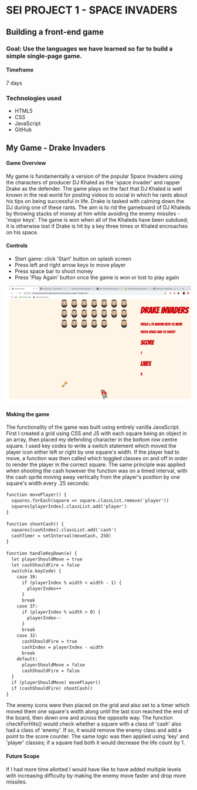 # SEI PROJECT 1 - SPACE INVADERS
## Building a front-end game
### Goal: Use the languages we have learned so far to build a simple single-page game.
#### Timeframe
7 days
### Technologies used
- HTML5
- CSS
- JavaScript
- GitHub

## My Game - Drake Invaders
#### Game Overview 
My game is fundamentally a version of the popular Space Invaders using the characters of producer DJ Khaled as the 'space invader' and rapper Drake as the defender. The game plays on the fact that DJ Khaled is well known in the real world for posting videos to social in which he rants about his tips on being successful in life. Drake is tasked with calming down the DJ during one of these rants. The aim is to rid the gameboard of DJ Khaleds by throwing stacks of money at him while avoiding the enemy missiles - 'major keys'. The game is won when all of the Khaleds have been subdued; it is otherwise lost if Drake is hit by a key three times or Khaled encroaches on his space.
#### Controls
- Start game: click 'Start' button on splash screen
- Press left and right arrow keys to move player
- Press space bar to shoot money
- Press 'Play Again' button once the game is won or lost to play again

<img src="assets/Gameplay.png" width="600">

#### Making the game
The functionality of the game was built using entirely vanilla JavaScript. First I created a grid using CSS and JS with each square being an object in an array, then placed my defending character in the bottom row centre square. I used key codes to write a switch statement which moved the player icon either left or right by one square's width. If the player had to move, a function was then called which toggled classes on and off in order to render the player in the correct square. The same principle was applied when shooting the cash however the function was on a timed interval, with the cash sprite moving away vertically from the player's position by one square's width every .25 seconds:

```
function movePlayer() {
  squares.forEach(square => square.classList.remove('player'))
  squares[playerIndex].classList.add('player')
}

function shootCash() {
  squares[cashIndex].classList.add('cash')
  cashTimer = setInterval(moveCash, 250)
}

function handleKeyDown(e) {
  let playerShouldMove = true
  let cashShouldFire = false
  switch(e.keyCode) {
    case 39:
      if (playerIndex % width < width - 1) {
        playerIndex++
      }
      break
    case 37:
      if (playerIndex % width > 0) {
        playerIndex--
      }
      break
    case 32:
      cashShouldFire = true
      cashIndex = playerIndex - width
      break
    default:
      playerShouldMove = false
      cashShouldFire = false
  }
  if (playerShouldMove) movePlayer()
  if (cashShouldFire) shootCash()
}
```

The enemy icons were then placed on the grid and also set to a timer which moved them one square's width along until the last icon reached the end of the board, then down one and across the opposite way. The function checkForHits() would check whether a square with a class of 'cash' also had a class of 'enemy'. If so, it would remove the enemy class and add a point to the score counter. The same logic was then applied using 'key' and 'player' classes; if a square had both it would decrease the life count by 1.

#### Future Scope
If I had more time allotted I would have like to have added multiple levels with increasing difficulty by making the enemy move faster and drop more missiles.
